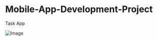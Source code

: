 # Mobile-App-Development-Project
Task App

![Image](https://github.com/user-attachments/assets/430aa8c6-b167-4775-bd12-34e674306d52)
